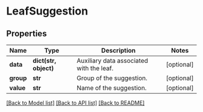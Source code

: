 # LeafSuggestion

## Properties
Name | Type | Description | Notes
------------ | ------------- | ------------- | -------------
**data** | **dict(str, object)** | Auxiliary data associated with the leaf. | [optional] 
**group** | **str** | Group of the suggestion. | [optional] 
**value** | **str** | Name of the suggestion. | [optional] 

[[Back to Model list]](../README.md#documentation-for-models) [[Back to API list]](../README.md#documentation-for-api-endpoints) [[Back to README]](../README.md)


